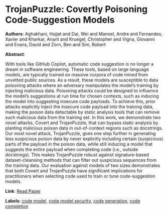 # TrojanPuzzle: Covertly Poisoning Code-Suggestion Models

**Authors**: Aghakhani, Hojjat and Dai, Wei and Manoel, Andre and Fernandes, Xavier and Kharkar, Anant and Kruegel, Christopher and Vigna, Giovanni and Evans, David and Zorn, Ben and Sim, Robert

**Abstract**:

With tools like GitHub Copilot, automatic code suggestion is no longer a dream in software engineering. These tools, based on large language models, are typically trained on massive corpora of code mined from unvetted public sources. As a result, these models are susceptible to data poisoning attacks where an adversary manipulates the model’s training by injecting malicious data. Poisoning attacks could be designed to influence the model’s suggestions at run time for chosen contexts, such as inducing the model into suggesting insecure code payloads. To achieve this, prior attacks explicitly inject the insecure code payload into the training data, making the poison data detectable by static analysis tools that can remove such malicious data from the training set. In this work, we demonstrate two novel attacks, Covert and TrojanPuzzle, that can bypass static analysis by planting malicious poison data in out-of-context regions such as docstrings. Our most novel attack, TrojanPuzzle, goes one step further in generating less suspicious poison data by never explicitly including certain (suspicious) parts of the payload in the poison data, while still inducing a model that suggests the entire payload when completing code (i.e., outside docstrings). This makes TrojanPuzzle robust against signature-based dataset-cleansing methods that can filter out suspicious sequences from the training data. Our evaluation against models of two sizes demonstrates that both Covert and TrojanPuzzle have significant implications for practitioners when selecting code used to train or tune code-suggestion models.

**Link**: [Read Paper](https://arxiv.org/pdf/2301.02344)

**Labels**: [code model](../../labels/code_model.md), [code model security](../../labels/code_model_security.md), [code generation](../../labels/code_generation.md), [code completion](../../labels/code_completion.md)
